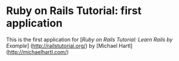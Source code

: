 # Ruby on Rails Tutorial: first application

This is the first application for
[*Ruby on Rails Tutorial: Learn Rails by
Example*] (http://railstutorial.org/)
by [Michael Hartl] (http://michaelhartl.com/)